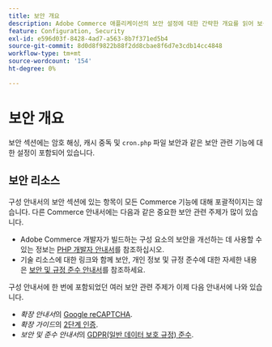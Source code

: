 ```yaml
---
title: 보안 개요
description: Adobe Commerce 애플리케이션의 보안 설정에 대한 간략한 개요를 읽어 보십시오.
feature: Configuration, Security
exl-id: e596d03f-8428-4ad7-a563-8b7f371ed5b4
source-git-commit: 8d0d8f9822b88f2dd8cbae8f6d7e3cdb14cc4848
workflow-type: tm+mt
source-wordcount: '154'
ht-degree: 0%

---
```


# 보안 개요

보안 섹션에는 암호 해싱, 캐시 중독 및 `cron.php` 파일 보안과 같은 보안 관련 기능에 대한 설정이 포함되어 있습니다.

## 보안 리소스

구성 안내서의 보안 섹션에 있는 항목이 모든 Commerce 기능에 대해 포괄적이지는 않습니다. 다른 Commerce 안내서에는 다음과 같은 중요한 보안 관련 주제가 많이 있습니다.

- Adobe Commerce 개발자가 빌드하는 구성 요소의 보안을 개선하는 데 사용할 수 있는 정보는 [PHP 개발자 안내서](https://developer.adobe.com/commerce/php/development/security/)를 참조하십시오.
- 기술 리소스에 대한 링크와 함께 보안, 개인 정보 및 규정 준수에 대한 자세한 내용은 [보안 및 규정 준수 안내서](https://devdocs.magento.com/security/security-and-compliance.html)를 참조하세요.

구성 안내서에 한 번에 포함되었던 여러 보안 관련 주제가 이제 다음 안내서에 나와 있습니다.

- _확장 안내서_&#x200B;의 [Google reCAPTCHA](https://devdocs.magento.com/guides/v2.4/security/google-recaptcha.html).
- _확장 가이드_&#x200B;의 [2단계 인증](https://devdocs.magento.com/guides/v2.4/security/two-factor-authentication.html).
- _보안 및 준수 안내서_&#x200B;의 [GDPR(일반 데이터 보호 규정) 준수](https://devdocs.magento.com/compliance/privacy/gdpr.html).
